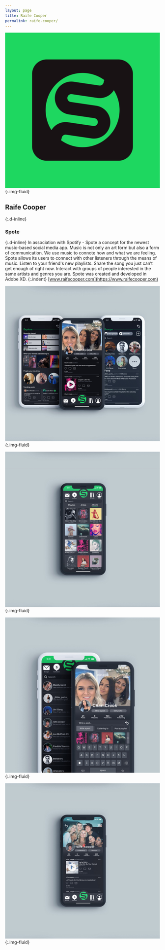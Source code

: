 ```yaml
---
layout: page
title: Raife Cooper
permalink: raife-cooper/
---
```

![Logo design featuring a curvy geometric S ](../images/raife_cooper_01.png "Logo design"){:.img-fluid}
## Raife Cooper
{:.d-inline}
### Spote
{:.d-inline}
In association with Spotify - Spote a concept for the newest music-based social media app. Music is not only an art form but also a form of communication. We use music to connote how and what we are feeling. Spote allows its users to connect with other listeners through the means of music. Listen to your friend's new playlists. Share the song you just can’t get enough of right now. Interact with groups of people interested in the same artists and genres you are. Spote was created and developed in Adobe XD.
{:.indent}
[www.raifecooper.com](https://www.raifecooper.com)

![Mock-ups presenting  mobile app screen designs, hello message](../images/raife_cooper_02.jpg "UI app screen designs"){:.img-fluid}

![Mock-ups presenting a mobile app screen design, album menu](../images/raife_cooper_03.jpg "UI app screen designs"){:.img-fluid}

![Mock-ups presenting a mobile app screen design, writing posts](../images/raife_cooper_04.jpg "UI app screen designs"){:.img-fluid}

![Mock-ups presenting a mobile app screen design, user profile](../images/raife_cooper_05.jpg "UI app screen designs"){:.img-fluid}

